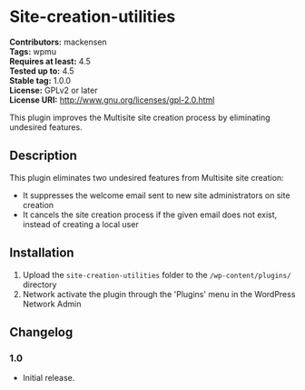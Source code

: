 # Site-creation-utilities #
**Contributors:** mackensen  
**Tags:** wpmu  
**Requires at least:** 4.5  
**Tested up to:** 4.5  
**Stable tag:** 1.0.0  
**License:** GPLv2 or later  
**License URI:** http://www.gnu.org/licenses/gpl-2.0.html  

This plugin improves the Multisite site creation process by eliminating undesired features.

## Description ##

This plugin eliminates two undesired features from Multisite site creation:

- It suppresses the welcome email sent to new site administrators on site creation
- It cancels the site creation process if the given email does not exist, instead of creating a local user

## Installation ##

1. Upload the `site-creation-utilities` folder to the `/wp-content/plugins/` directory
1. Network activate the plugin through the 'Plugins' menu in the WordPress Network Admin

## Changelog ##

### 1.0 ###

* Initial release.
